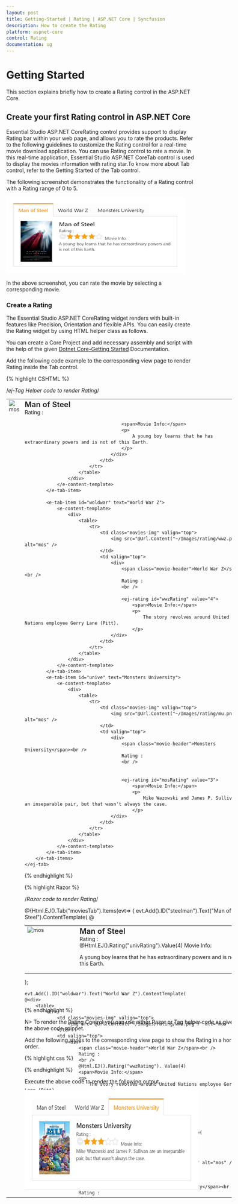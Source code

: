 ```yaml
---
layout: post
title: Getting-Started | Rating | ASP.NET Core | Syncfusion
description: How to create the Rating
platform: aspnet-core
control: Rating
documentation: ug
---
```


# Getting Started

This section explains briefly how to create a Rating control in the ASP.NET Core.

## Create your first Rating control in ASP.NET Core

Essential Studio ASP.NET CoreRating control provides support to display Rating bar within your web page, and allows you to rate the products. Refer to the following guidelines to customize the Rating control for a real-time movie download application. You can use Rating control to rate a movie. In this real-time application, Essential Studio ASP.NET CoreTab control is used to display the movies information with rating star.To know more about Tab control, refer to the Getting Started of the Tab control.

The following screenshot demonstrates the functionality of a Rating control with a Rating range of 0 to 5. 



![](Getting-Started_images/Getting-Started_img1.png)



In the above screenshot, you can rate the movie by selecting a corresponding movie.

### Create a Rating 

The Essential Studio ASP.NET CoreRating widget renders with built-in features like Precision, Orientation and flexible APIs. You can easily create the Rating widget by using HTML helper class as follows.

You can create a Core Project and add necessary assembly and script with the help of the given [Dotnet Core-Getting Started](https://help.syncfusion.com/aspnet-core/gettingstarted/getting-started-1-1-0) Documentation.

Add the following code example to the corresponding view page to render Rating inside the Tab control.	

{% highlight CSHTML %}

 /*ej-Tag Helper code to render Rating*/

<div class="frame">
    <ej-tab id="moviesTab">
        <e-tab-items>
            <e-tab-item id="steelman" text="Man of Steel">
                <e-content-template>
                    <div>
                        <table>
                            <tr>
                                <td class="movies-img" valign="top">
                                    <img src="@Url.Content("~/Images/rating/mos.png")" alt="mos" />
                                </td>
                                <td valign="top">
                                    <div>
                                        <span class="movie-header">Man of Steel</span><br />
                                        Rating :
                                        <br />
                                        <ej-rating id="univRating" value="4" />

                                        <span>Movie Info:</span>
                                        <p>
                                            A young boy learns that he has extraordinary powers and is not of this Earth.
                                        </p>
                                    </div>
                                </td>
                            </tr>
                        </table>
                    </div>
                </e-content-template>
            </e-tab-item>

            <e-tab-item id="woldwar" text="World War Z">
                <e-content-template>
                    <div>
                        <table>
                            <tr>
                                <td class="movies-img" valign="top">
                                    <img src="@Url.Content("~/Images/rating/wwz.png")" alt="mos" />
                                </td>
                                <td valign="top">
                                    <div>
                                        <span class="movie-header">World War Z</span><br />
                                        Rating :
                                        <br />

                                        <ej-rating id="wwzRating" value="4">
                                            <span>Movie Info:</span>
                                            <p>
                                                The story revolves around United Nations employee Gerry Lane (Pitt).
                                            </p>
                                    </div>
                                </td>
                            </tr>
                        </table>
                    </div>
                </e-content-template>
            </e-tab-item>
            <e-tab-item id="unive" text="Monsters University">
                <e-content-template>
                    <div>
                        <table>
                            <tr>
                                <td class="movies-img" valign="top">
                                    <img src="@Url.Content("~/Images/rating/mu.png")" alt="mos" />
                                </td>
                                <td valign="top">
                                    <div>
                                        <span class="movie-header">Monsters University</span><br />
                                        Rating :
                                        <br />


                                        <ej-rating id="mosRating" value="3">
                                            <span>Movie Info:</span>
                                            <p>
                                                Mike Wazowski and James P. Sullivan are an inseparable pair, but that wasn't always the case.
                                            </p>
                                    </div>
                                </td>
                            </tr>
                        </table>
                    </div>
                </e-content-template>
            </e-tab-item>
        </e-tab-items>
    </ej-tab> 
</div>

{% endhighlight %}

{% highlight Razor %}

 /*Razor code to render Rating*/

<div class="frame"> 
    @{Html.EJ().Tab("moviesTab").Items(evt=> 
    { 
    evt.Add().ID("steelman").Text("Man of Steel").ContentTemplate( 
    @<div> 
        <table> 
            <tr> 
                <td class="movies-img" valign="top"> 
                    <img src="@Url.Content("~/Images/rating/mos.png")" alt="mos" />  
                </td> 
                <td valign="top"> 
                    <div> 
                        <span class="movie-header">Man of Steel</span><br /> 
                        Rating :
                        <br /> 
                        @Html.EJ().Rating("univRating").Value(4) 
                        <span>Movie Info:</span> 
                        <p> 
                            A young boy learns that he has extraordinary powers and is not of this Earth. 
                        </p> 
                    </div> 
                </td> 
            </tr> 
        </table> 
    </div>);

    evt.Add().ID("woldwar").Text("World War Z").ContentTemplate( 
    @<div> 
        <table> 
            <tr> 
                <td class="movies-img" valign="top"> 
                    <img src="@Url.Content("~/Images/rating/wwz.png")" alt="mos" /> 
                </td> 
                <td valign="top"> 
                    <div> 
                        <span class="movie-header">World War Z</span><br /> 
                        Rating :
                        <br /> 
                        @Html.EJ().Rating("wwzRating"). Value(4) 
                        <span>Movie Info:</span> 
                        <p> 
                            The story revolves around United Nations employee Gerry Lane (Pitt). 
                        </p> 
                    </div> 
                </td> 
            </tr> 
        </table> 
    </div>); 
    evt.Add().ID("unive").Text("Monsters University").ContentTemplate( 
    @<div> 
        <table> 
            <tr> 
                <td class="movies-img" valign="top"> 
                    <img src="@Url.Content("~/Images/rating/mu.png")" alt="mos" /> 
                </td> 
                <td valign="top"> 
                    <div> 
                        <span class="movie-header">Monsters University</span><br /> 
                        Rating :
                        <br /> 
                        @Html.EJ().Rating("mosRating").Value(3) 
                        <span>Movie Info:</span> 
                        <p> 
                            Mike Wazowski and James P. Sullivan are an inseparable pair, but that wasn't always the case. 
                        </p> 
                    </div> 
                </td> 
            </tr> 
        </table> 
    </div>);

    }).Render();
    } 
</div>

{% endhighlight %} 

N> To render the Rating Control you can use either Razor or Tag helper code as given in the above code snippet.

Add the following styles to the corresponding view page to show the Rating in a horizontal order.

{% highlight css %}

<style type="text/css" class="cssStyles">
    .movies-img {
        width: 125px;
    }

    .movie-header {
        font-size: 20px;
        font-weight: 600;
    }

    .frame {
        width: 600px;
        height: 250px;
    }
</style>

{% endhighlight %}

Execute the above code to render the following output.

![](Getting-Started_images/Getting-Started_img2.png)
